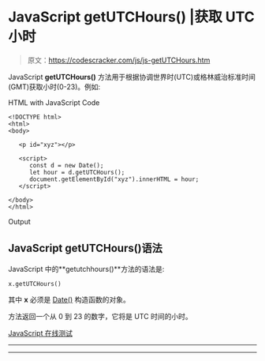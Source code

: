 # JavaScript getUTCHours() |获取 UTC 小时

> 原文：<https://codescracker.com/js/js-getUTCHours.htm>

JavaScript **getUTCHours()** 方法用于根据协调世界时(UTC)或格林威治标准时间 (GMT)获取小时(0-23)。例如:

HTML with JavaScript Code

```
<!DOCTYPE html>
<html>
<body>

   <p id="xyz"></p>

   <script>
      const d = new Date();
      let hour = d.getUTCHours();
      document.getElementById("xyz").innerHTML = hour;
   </script>

</body>
</html>
```

Output

## JavaScript getUTCHours()语法

JavaScript 中的**getutchhours()**方法的语法是:

```
x.getUTCHours()
```

其中 **x** 必须是 [Date()](/js/js-date-constructor.htm) 构造函数的对象。

方法返回一个从 0 到 23 的数字，它将是 UTC 时间的小时。

[JavaScript 在线测试](/exam/showtest.php?subid=6)

* * *

* * *